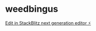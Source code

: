 # weedbingus

[Edit in StackBlitz next generation editor ⚡️](https://stackblitz.com/~/github.com/beck-ganjatechs/weedbingus)